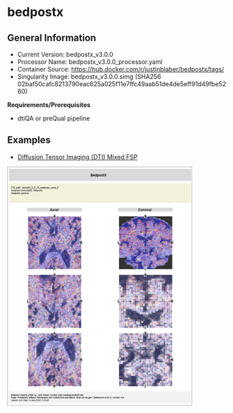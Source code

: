 # bedpostx

## General Information

- Current Version: bedpostx_v3.0.0
- Processor Name: bedpostx_v3.0.0_processor.yaml
- Container Source: https://hub.docker.com/r/justinblaber/bedpostx/tags/
- Singularity Image: bedpostx_v3.0.0.simg (SHA256 02baf50cafc8213790eac625a025f11e7ffc49aab51de4de5eff91d49fbe5260)

**Requirements/Prerequisites**

- dtiQA or preQual pipeline

## Examples

- [Diffusion Tensor Imaging (DTI) Mixed FSP](pdfs/bedpostx.pdf) 
<img src="images/bedpostx.png" width="425" height="550">
